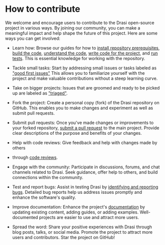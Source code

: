 # How to contribute

We welcome and encourage users to contribute to the Drasi open-source project in various ways. By joining our community, you can make a meaningful impact and help shape the future of this project. Here are some ways you can get involved:

* Learn how: Browse our guides for how to [install repository prerequisites](./contributing-code/contributing-code-prerequisites/), [build the code](./contributing-code/contributing-code-building/), [understand the code](./contributing-code/contributing-code-organization/), [write code for the project](./contributing-code/contributing-code-writing/), and [run tests](./contributing-code/contributing-code-tests/). This is essential knowledge for working with the repository.

* Tackle small tasks: Start by addressing small issues or tasks labeled as ["good first issues"](https://github.com/drasi-project/drasi-platform/issues?q=is:issue+is:open+label:%22good+first+issue%22) This allows you to familiarize yourself with the project and make valuable contributions without a steep learning curve.

* Take on bigger projects: Issues that are groomed and ready to be picked up are labeled as ["triaged"](https://github.com/drasi-project/drasi-platform/issues?q=is%3Aissue+is%3Aopen+label%3Atriaged).

* Fork the project: Create a personal copy (fork) of the Drasi repository on GitHub. This enables you to make changes and experiment as well as submit pull requests.

* Submit pull requests: Once you've made changes or improvements to your forked repository, [submit a pull request](./contributing-pull-requests/) to the main project. Provide clear descriptions of the purpose and benefits of your changes.

* Help with code reviews: Give feedback and help with changes made by others 
* through [code reviews](./contributing-code/contributing-code-reviewing/).

* Engage with the community: Participate in discussions, forums, and chat channels related to Drasi. Seek guidance, offer help to others, and build connections within the community.

* Test and report bugs: Assist in testing Drasi by [identifying and reporting bugs](./contributing-issues/). Detailed bug reports help us address issues promptly and enhance the software's quality.

* Improve documentation: Enhance the project's [documentation](https://github.com/drasi-project/docs) by updating existing content, adding guides, or adding examples. Well-documented projects are easier to use and attract more users.

* Spread the word: Share your positive experiences with Drasi through blog posts, talks, or social media. Promote the project to attract more users and contributors. Star the project on GitHub!

